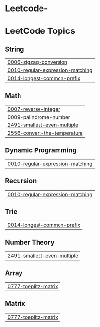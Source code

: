 # Leetcode-
<!---LeetCode Topics Start-->
# LeetCode Topics
## String
|  |
| ------- |
| [0006-zigzag-conversion](https://github.com/BequeenCode/Leetcode-/tree/master/0006-zigzag-conversion) |
| [0010-regular-expression-matching](https://github.com/BequeenCode/Leetcode-/tree/master/0010-regular-expression-matching) |
| [0014-longest-common-prefix](https://github.com/BequeenCode/Leetcode-/tree/master/0014-longest-common-prefix) |
## Math
|  |
| ------- |
| [0007-reverse-integer](https://github.com/BequeenCode/Leetcode-/tree/master/0007-reverse-integer) |
| [0009-palindrome-number](https://github.com/BequeenCode/Leetcode-/tree/master/0009-palindrome-number) |
| [2491-smallest-even-multiple](https://github.com/BequeenCode/Leetcode-/tree/master/2491-smallest-even-multiple) |
| [2556-convert-the-temperature](https://github.com/BequeenCode/Leetcode-/tree/master/2556-convert-the-temperature) |
## Dynamic Programming
|  |
| ------- |
| [0010-regular-expression-matching](https://github.com/BequeenCode/Leetcode-/tree/master/0010-regular-expression-matching) |
## Recursion
|  |
| ------- |
| [0010-regular-expression-matching](https://github.com/BequeenCode/Leetcode-/tree/master/0010-regular-expression-matching) |
## Trie
|  |
| ------- |
| [0014-longest-common-prefix](https://github.com/BequeenCode/Leetcode-/tree/master/0014-longest-common-prefix) |
## Number Theory
|  |
| ------- |
| [2491-smallest-even-multiple](https://github.com/BequeenCode/Leetcode-/tree/master/2491-smallest-even-multiple) |
## Array
|  |
| ------- |
| [0777-toeplitz-matrix](https://github.com/BequeenCode/Leetcode-/tree/master/0777-toeplitz-matrix) |
## Matrix
|  |
| ------- |
| [0777-toeplitz-matrix](https://github.com/BequeenCode/Leetcode-/tree/master/0777-toeplitz-matrix) |
<!---LeetCode Topics End-->
